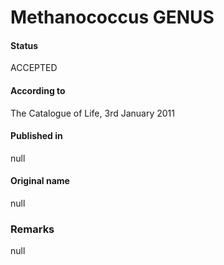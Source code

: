 # Methanococcus GENUS

#### Status
ACCEPTED

#### According to
The Catalogue of Life, 3rd January 2011

#### Published in
null

#### Original name
null

### Remarks
null